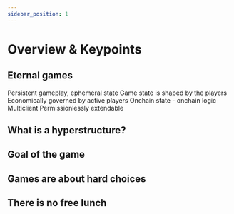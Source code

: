 ```yaml
---
sidebar_position: 1
---
```


# Overview & Keypoints

## Eternal games

Persistent gameplay, ephemeral state
Game state is shaped by the players
Economically governed by active players
Onchain state - onchain logic
Multiclient
Permissionlessly extendable

## What is a hyperstructure?

## Goal of the game

## Games are about hard choices

## There is no free lunch
